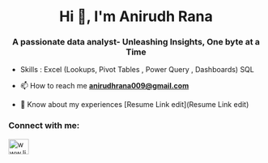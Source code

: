 <h1 align="center">Hi 👋, I'm Anirudh Rana</h1>
<h3 align="center">A passionate data analyst- Unleashing Insights, One byte at a Time</h3>

- Skills : Excel (Lookups, Pivot Tables , Power Query , Dashboards)
            SQL 

- 📫 How to reach me **anirudhrana009@gmail.com**

- 📄 Know about my experiences [Resume Link edit](Resume Link edit)

<h3 align="left">Connect with me:</h3>
<p align="left">
<a href="https://linkedin.com/in/www.linkedin.com/in/anirudh-rana-9b0230222" target="blank"><img align="center" src="https://raw.githubusercontent.com/rahuldkjain/github-profile-readme-generator/master/src/images/icons/Social/linked-in-alt.svg" alt="www.linkedin.com/in/anirudh-rana-9b0230222" height="30" width="40" /></a>
</p>
